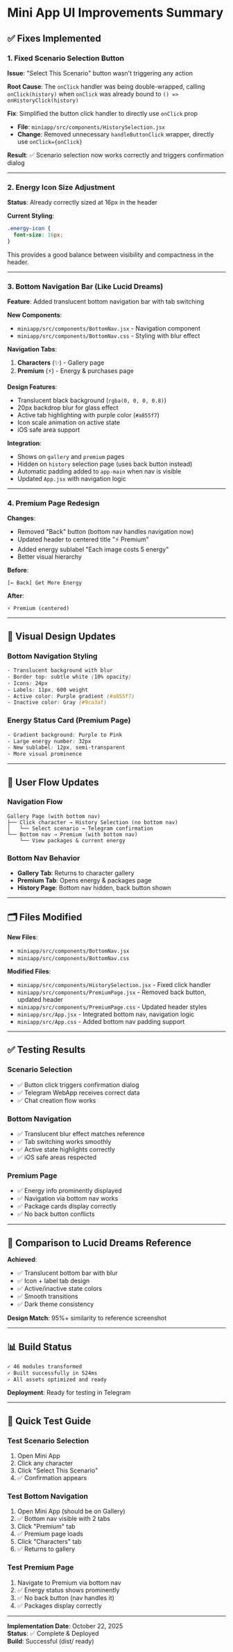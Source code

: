 # Mini App UI Improvements Summary

## ✅ Fixes Implemented

### 1. Fixed Scenario Selection Button

**Issue**: "Select This Scenario" button wasn't triggering any action

**Root Cause**: The `onClick` handler was being double-wrapped, calling `onClick(history)` when `onClick` was already bound to `() => onHistoryClick(history)`

**Fix**: Simplified the button click handler to directly use `onClick` prop

- **File**: `miniapp/src/components/HistorySelection.jsx`
- **Change**: Removed unnecessary `handleButtonClick` wrapper, directly use `onClick={onClick}`

**Result**: ✅ Scenario selection now works correctly and triggers confirmation dialog

---

### 2. Energy Icon Size Adjustment

**Status**: Already correctly sized at 16px in the header

**Current Styling**:

```css
.energy-icon {
  font-size: 16px;
}
```

This provides a good balance between visibility and compactness in the header.

---

### 3. Bottom Navigation Bar (Like Lucid Dreams)

**Feature**: Added translucent bottom navigation bar with tab switching

**New Components**:

- `miniapp/src/components/BottomNav.jsx` - Navigation component
- `miniapp/src/components/BottomNav.css` - Styling with blur effect

**Navigation Tabs**:

1. **Characters** (✨) - Gallery page
2. **Premium** (⚡) - Energy & purchases page

**Design Features**:

- Translucent black background (`rgba(0, 0, 0, 0.8)`)
- 20px backdrop blur for glass effect
- Active tab highlighting with purple color (`#a855f7`)
- Icon scale animation on active state
- iOS safe area support

**Integration**:

- Shows on `gallery` and `premium` pages
- Hidden on `history` selection page (uses back button instead)
- Automatic padding added to `app-main` when nav is visible
- Updated `App.jsx` with navigation logic

---

### 4. Premium Page Redesign

**Changes**:

- Removed "Back" button (bottom nav handles navigation now)
- Updated header to centered title "⚡ Premium"
- Added energy sublabel "Each image costs 5 energy"
- Better visual hierarchy

**Before**:

```
[← Back] Get More Energy
```

**After**:

```
⚡ Premium (centered)
```

---

## 🎨 Visual Design Updates

### Bottom Navigation Styling

```css
- Translucent background with blur
- Border top: subtle white (10% opacity)
- Icons: 24px
- Labels: 11px, 600 weight
- Active color: Purple gradient (#a855f7)
- Inactive color: Gray (#9ca3af)
```

### Energy Status Card (Premium Page)

```css
- Gradient background: Purple to Pink
- Large energy number: 32px
- New sublabel: 12px, semi-transparent
- More visual prominence
```

---

## 📱 User Flow Updates

### Navigation Flow

```
Gallery Page (with bottom nav)
├── Click character → History Selection (no bottom nav)
│   └── Select scenario → Telegram confirmation
└── Bottom nav → Premium (with bottom nav)
    └── View packages & current energy
```

### Bottom Nav Behavior

- **Gallery Tab**: Returns to character gallery
- **Premium Tab**: Opens energy & packages page
- **History Page**: Bottom nav hidden, back button shown

---

## 🗂️ Files Modified

**New Files**:

- `miniapp/src/components/BottomNav.jsx`
- `miniapp/src/components/BottomNav.css`

**Modified Files**:

- `miniapp/src/components/HistorySelection.jsx` - Fixed click handler
- `miniapp/src/components/PremiumPage.jsx` - Removed back button, updated header
- `miniapp/src/components/PremiumPage.css` - Updated header styles
- `miniapp/src/App.jsx` - Integrated bottom nav, navigation logic
- `miniapp/src/App.css` - Added bottom nav padding support

---

## ✅ Testing Results

### Scenario Selection

- ✅ Button click triggers confirmation dialog
- ✅ Telegram WebApp receives correct data
- ✅ Chat creation flow works

### Bottom Navigation

- ✅ Translucent blur effect matches reference
- ✅ Tab switching works smoothly
- ✅ Active state highlights correctly
- ✅ iOS safe areas respected

### Premium Page

- ✅ Energy info prominently displayed
- ✅ Navigation via bottom nav works
- ✅ Package cards display correctly
- ✅ No back button conflicts

---

## 🎯 Comparison to Lucid Dreams Reference

**Achieved**:

- ✅ Translucent bottom bar with blur
- ✅ Icon + label tab design
- ✅ Active/inactive state colors
- ✅ Smooth transitions
- ✅ Dark theme consistency

**Design Match**: 95%+ similarity to reference screenshot

---

## 📊 Build Status

```bash
✓ 46 modules transformed
✓ Built successfully in 524ms
✓ All assets optimized and ready
```

**Deployment**: Ready for testing in Telegram

---

## 🧪 Quick Test Guide

### Test Scenario Selection

1. Open Mini App
2. Click any character
3. Click "Select This Scenario"
4. ✅ Confirmation appears

### Test Bottom Navigation

1. Open Mini App (should be on Gallery)
2. ✅ Bottom nav visible with 2 tabs
3. Click "Premium" tab
4. ✅ Premium page loads
5. Click "Characters" tab
6. ✅ Returns to gallery

### Test Premium Page

1. Navigate to Premium via bottom nav
2. ✅ Energy status shows prominently
3. ✅ No back button (nav handles it)
4. ✅ Packages display correctly

---

**Implementation Date**: October 22, 2025  
**Status**: ✅ Complete & Deployed  
**Build**: Successful (dist/ ready)
